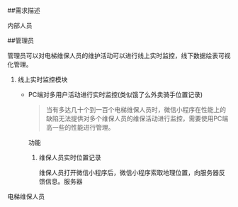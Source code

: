 ##需求描述

内部人员



##管理员

管理员可以对电梯维保人员的维护活动可以进行线上实时监控，线下数据绘表可视化管理。

1. 线上实时监控模块

   - PC端对多用户活动进行实时监控(类似饿了么外卖骑手位置记录)

     >  当有多达几十个到一百个电梯维保人员时，微信小程序在性能上的缺陷无法提供对多个维保人员的维保活动进行监控，需要使用PC端高一些的性能进行管理。

     功能

     1. 维保人员实时位置记录

        维保人员打开微信小程序后，微信小程序索取地理位置，向服务器反馈信息。服务器





电梯维保人员

